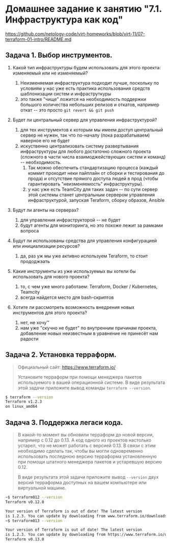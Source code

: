 # Домашнее задание к занятию "7.1. Инфраструктура как код"

https://github.com/netology-code/virt-homeworks/blob/virt-11/07-terraform-01-intro/README.md

## Задача 1. Выбор инструментов.

1. Какой тип инфраструктуры будем использовать для этого проекта: изменяемый или не изменяемый?
   1. Неизменяемая инфраструктура подходит лучше, поскольку по условиям у нас уже есть практика использования средств шаблонизации систем и инфраструткуры
   2. это также "чище" ложится на необходимость поддержки большого количества небольших релизов и откатов, например откат -- это просто `git revert && git push`
2. Будет ли центральный сервер для управления инфраструктурой?
   1. для тех инструментов к которым мы имеем доступ центральный сервер не нужен, так что по-началу (пока разрабатываем) наверное его не будет
   2. искуственно централизовать систему развертывания инфраструктуры для любого достаточно сложного проекта (сложного в части числа взаимоджействующих систем и команд) -- необходимость. 
      1. Так можно обеспечить стандартизацию процесса (каждый коммит проходит неки пайплайн от сборки и тестирования до прода) и отсутствие прямого доступа людей в прод (чтобы гарантировать "неизменяемость" инфраструктуры).
      2. у нас уже есть TeamCity для таких задач -- по сути сервер этой системы станет центральным сервером управления инфраструктурой, запуская Teraform, сборку образов, Ansible
3. Будут ли агенты на серверах?
   1. для управления инфраструкторой -- не будет
   2. будут агенты для мониторинга, но это похоже лежит за рамками вопроса
4. Будут ли использованы средства для управления конфигурацией или инициализации ресурсов?
   1. да, раз уж мы уже активно используем Teraform, то стоит прододжэать

5. Какие инструменты из уже используемых вы хотели бы использовать для нового проекта? 
   1. то, с чем уже много работаем: Terraform, Docker / Kubernetes, Teamcity
   2. всегда найдется место для bash-скриптов
6. Хотите ли рассмотреть возможность внедрения новых инструментов для этого проекта?
   1. нет, не хочу™
   2. нам уже "скучно не будет" по внутренним причинам проекта, добавление новых неизвестным в уравнение не принесёт нам радости

## Задача 2. Установка терраформ. 

>Официальный сайт: https://www.terraform.io/
>
>Установите терраформ при помощи менеджера пакетов используемого в вашей операционной системе.
>В виде результата этой задачи приложите вывод команды `terraform --version`.

```bash
$ terraform --version
Terraform v1.2.3
on linux_amd64
```

## Задача 3. Поддержка легаси кода. 

>В какой-то момент вы обновили терраформ до новой версии, например с 0.12 до 0.13. 
>А код одного из проектов настолько устарел, что не может работать с версией 0.13. 
>В связи с этим необходимо сделать так, чтобы вы могли одновременно использовать последнюю версию терраформа установленную при помощи
>штатного менеджера пакетов и устаревшую версию 0.12. 
>
>В виде результата этой задачи приложите вывод `--version` двух версий терраформа доступных на вашем компьютере 
>или виртуальной машине.

```bash
~$ terraform012 --version
Terraform v0.12.0

Your version of Terraform is out of date! The latest version
is 1.2.3. You can update by downloading from www.terraform.io/downloads.html
~$ terraform013 --version

Your version of Terraform is out of date! The latest version
is 1.2.3. You can update by downloading from https://www.terraform.io/downloads.html
Terraform v0.13.0
```
